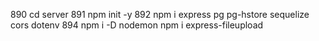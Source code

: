  890  cd server
  891  npm init -y
  892  npm i express pg pg-hstore sequelize cors dotenv
  894  npm i -D nodemon
  npm i express-fileupload